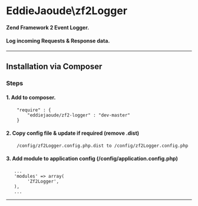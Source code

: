 # EddieJaoude\zf2Logger

#### Zend Framework 2 Event Logger.
#### Log incoming Requests &amp; Response data.

---

## Installation via Composer

### Steps 

#### 1. Add to composer.
```
    "require" : {
        "eddiejaoude/zf2-logger" : "dev-master"
    }
```

#### 2. Copy config file & update if required (remove .dist)
```
    /config/zf2Logger.config.php.dist to /config/zf2Logger.config.php
```

#### 3. Add module to application config (/config/application.config.php)
```
   ...
   'modules' => array(
        'Zf2Logger',
   ),
   ...
```


---




